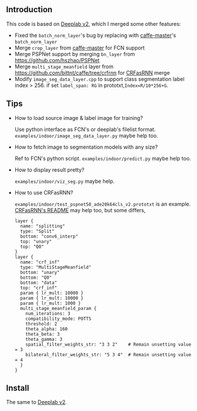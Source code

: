 ## Introduction

This code is based on [Deeplab v2](https://bitbucket.org/aquariusjay/deeplab-public-ver2), which I merged some other features:

- Fixed the `batch_norm_layer`'s bug by replacing with [caffe-master](https://github.com/BVLC/caffe)'s `batch_norm_layer`
- Merge `crop_layer` from [caffe-master](https://github.com/BVLC/caffe) for FCN support 
- Merge PSPNet support by merging `bn_layer` from <https://github.com/hszhao/PSPNet>
- Merge `multi_stage_meanfield` layer from <https://github.com/bittnt/caffe/tree/crfrnn> for [CRFasRNN](https://github.com/torrvision/crfasrnn) merge 
- Modify `image_seg_data_layer.cpp` to support class segmentation label index > 256. if set `label_span: RG` in prototxt,`Index=R/10*256+G`.

## Tips

- How to load source image & label image for training?

	Use python interface as FCN's or deeplab's filelist format. `examples/indoor/image_seg_data_layer.py` maybe help too.

- How to fetch image to segmentation models with any size?

	Ref to FCN's python script. `examples/indoor/predict.py` maybe help too.

- How to display result pretty?

	`examples/indoor/viz_seg.py` maybe help.

- How to use CRFasRNN?

	`examples/indoor/test_pspnet50_ade20k64cls_v2.prototxt` is an example. [CRFasRNN's README](https://github.com/torrvision/crfasrnn) may help too, but some differs, 

	```
	layer {
	  name: "splitting"
	  type: "Split"
	  bottom: "conv6_interp"
	  top: "unary"
	  top: "Q0"
	}
	layer {
	  name: "crf_inf"
	  type: "MultiStageMeanfield"
	  bottom: "unary"
	  bottom: "Q0"
	  bottom: "data"
	  top: "crf_inf"
	  param { lr_mult: 10000 }
	  param { lr_mult: 10000 }
	  param { lr_mult: 1000 }
	  multi_stage_meanfield_param {
		num_iterations: 3
		compatibility_mode: POTTS
		threshold: 2
		theta_alpha: 160
		theta_beta: 3
		theta_gamma: 3
		spatial_filter_weights_str: "3 3 2"    # Remain unsetting value = 3
		bilateral_filter_weights_str: "5 3 4"  # Remain unsetting value = 4
	  }
	}
	```

## Install

The same to [Deeplab v2](https://bitbucket.org/aquariusjay/deeplab-public-ver2).
